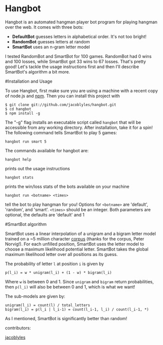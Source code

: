 Hangbot
========

Hangbot is an automated hangman player bot program for playing hangman over the web. It comes with three bots:
* **DefaultBot** guesses letters in alphabetical order. It's not too bright!
* **RandomBot** guesses letters at random
* **SmartBot** uses an n-gram letter model 

I tested RandomBot and SmartBot for 100 games. RandomBot had 0 wins and 100 losses, while SmartBot got 33 wins to 67 losses. That's pretty good! Let's tackle the usage instructions first and then I'll describe SmartBot's algorithm a bit more.

#Installation and Usage

To use Hangbot, first make sure you are using a machine with a recent copy of node.js and [npm](http://npmjs.org/). Then you can install this project with 

    $ git clone git://github.com/jacoblyles/hangbot.git
    $ cd hangbot
    $ npm install -g

The "-g" flag installs an executable script called `hangbot` that will be accessible from any working directory. After installation, take it for a spin! The following command tells SmartBot to play 5 games: 

    hangbot run smart 5

The commands available for hangbot are:

    hangbot help
prints out the usage instructions

    hangbot stats
prints the win/loss stats of the bots available on your machine

    hangbot run <botname> <times>
tell the bot to play hangman for you! Options for `<botname>` are 'default', 'random', and 'smart'. `<times>` should be an integer. Both parameters are optional, the defaults are 'default' and 1


#SmartBot algorithm

SmartBot uses a linear interpolation of a unigram and a bigram letter model trained on a ~5 million character [corpus](http://norvig.com/big.txt) (thanks for the corpus, Peter Norvig!). For each unfilled position, SmartBot uses the letter model to choose a maximum likelihood potential letter. SmartBot takes the global maximum likelihood letter over all positions as its guess. 

The probability of letter `l` at position `i` is given by

    p(l_i) = w * unigram(l_i) + (1 - w) * bigram(l_i)

Where `w` is between 0 and 1. Since `unigram` and `bigram` return probabilities, then `p(l_i)` will also be between 0 and 1, which is what we want!

The sub-models are given by:

    unigram(l_i) = count(l) / total_letters
    bigram(l_i) = p(l_i | l_i-1) = count(l_i-1, l_i) / count(l_i-1, *)

As I mentioned, SmartBot is significantly better than random! 


contributors:

[jacoblyles](http://www.jacoblyles.com)

